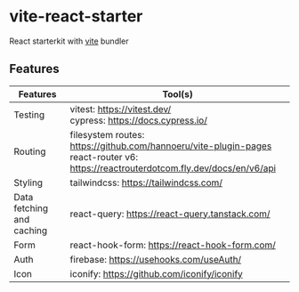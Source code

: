 # vite-react-starter

React starterkit with [vite](https://vitejs.dev/) bundler

## Features

| Features                  | Tool(s)                                                                                                                               |
| ------------------------- | ------------------------------------------------------------------------------------------------------------------------------------- |
| Testing                   | vitest: https://vitest.dev/<br>cypress: https://docs.cypress.io/                                                                      |
| Routing                   | filesystem routes: https://github.com/hannoeru/vite-plugin-pages<br>react-router v6: https://reactrouterdotcom.fly.dev/docs/en/v6/api |
| Styling                   | tailwindcss: https://tailwindcss.com/                                                                                                 |
| Data fetching and caching | react-query: https://react-query.tanstack.com/                                                                                        |
| Form                      | react-hook-form: https://react-hook-form.com/                                                                                         |
| Auth                      | firebase: https://usehooks.com/useAuth/                                                                                               |
| Icon                      | iconify: https://github.com/iconify/iconify                                                                                           |
